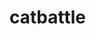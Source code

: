 # catbattle
[goofy-pic]:(https://s-media-cache-ak0.pinimg.com/originals/8b/da/c6/8bdac6d84d7c2b7561f0dc36cc141f62.png)
